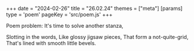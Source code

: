 +++
date = "2024-02-26"
title = "26.02.24"
themes = ["meta"]
[params]
  type = 'poem'
  pageKey = 'src/poem.js'
+++

Poem problem:
It's time to solve another stanza,

Slotting in the words,
Like glossy jigsaw pieces,
That form a not-quite-grid,
That's lined with smooth little bevels.
